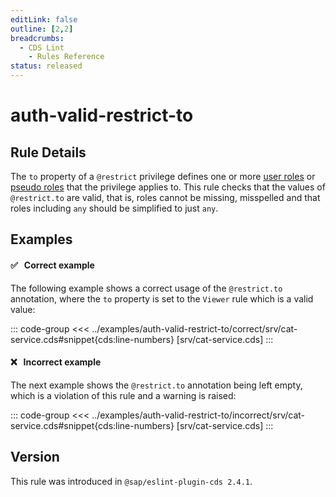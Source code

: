 ```yaml
---
editLink: false
outline: [2,2]
breadcrumbs:
  - CDS Lint
    - Rules Reference
status: released
---
```


<script setup>
  import PlaygroundBadge from '../../../.vitepress/theme/components/PlaygroundBadge.vue'
</script>

# auth-valid-restrict-to

## Rule Details

The `to` property of a `@restrict` privilege defines one or more [user roles](../../../guides/security/authorization#user-roles--roles) or [pseudo roles](../../../guides/security/authorization#pseudo-roles--pseudo-roles) that the privilege applies to. This rule checks that the values of `@restrict.to` are valid, that is, roles cannot be missing, misspelled and that roles including `any` should be simplified to just `any`.

## Examples

#### ✅ &nbsp; Correct example

The following example shows a correct usage of the `@restrict.to` annotation, where the `to` property is set to the `Viewer` rule which is a valid value:

::: code-group
<<< ../examples/auth-valid-restrict-to/correct/srv/cat-service.cds#snippet{cds:line-numbers} [srv/cat-service.cds]
:::
<PlaygroundBadge
  name="auth-valid-restrict-to"
  kind="correct"
  :rules="{'@sap/cds/auth-valid-restrict-to': ['warn', 'show']}"
  :files="['db/schema.cds', 'srv/cat-service.cds']"
/>

#### ❌ &nbsp; Incorrect example

The next example shows the `@restrict.to` annotation being left empty, which is a violation of this rule and a warning is raised:

::: code-group
<<< ../examples/auth-valid-restrict-to/incorrect/srv/cat-service.cds#snippet{cds:line-numbers} [srv/cat-service.cds]
:::
<PlaygroundBadge
  name="auth-valid-restrict-to"
  kind="incorrect"
  :rules="{'@sap/cds/auth-valid-restrict-to': ['warn', 'show']}"
  :files="['db/schema.cds', 'srv/cat-service.cds']"
/>

## Version
This rule was introduced in `@sap/eslint-plugin-cds 2.4.1`.
